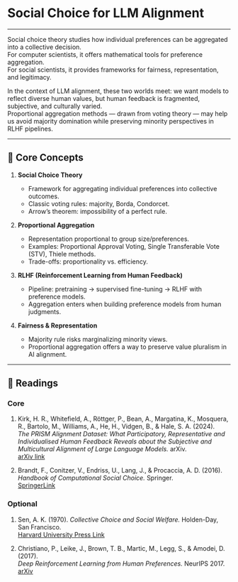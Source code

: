 # Social Choice for LLM Alignment

---

Social choice theory studies how individual preferences can be aggregated into a collective decision.  
For computer scientists, it offers mathematical tools for preference aggregation.  
For social scientists, it provides frameworks for fairness, representation, and legitimacy.  

In the context of LLM alignment, these two worlds meet: we want models to reflect diverse human values, but human feedback is fragmented, subjective, and culturally varied.  
Proportional aggregation methods — drawn from voting theory — may help us avoid majority domination while preserving minority perspectives in RLHF pipelines.  

---

## 🔑 Core Concepts

1. **Social Choice Theory**
   - Framework for aggregating individual preferences into collective outcomes.  
   - Classic voting rules: majority, Borda, Condorcet.  
   - Arrow’s theorem: impossibility of a perfect rule.  

2. **Proportional Aggregation**
   - Representation proportional to group size/preferences.  
   - Examples: Proportional Approval Voting, Single Transferable Vote (STV), Thiele methods.  
   - Trade-offs: proportionality vs. efficiency.  

3. **RLHF (Reinforcement Learning from Human Feedback)**
   - Pipeline: pretraining → supervised fine-tuning → RLHF with preference models.  
   - Aggregation enters when building preference models from human judgments.  

4. **Fairness & Representation**
   - Majority rule risks marginalizing minority views.  
   - Proportional aggregation offers a way to preserve value pluralism in AI alignment.  

---
## 📖 Readings

### Core
1. Kirk, H. R., Whitefield, A., Röttger, P., Bean, A., Margatina, K., Mosquera, R., Bartolo, M., Williams, A., He, H., Vidgen, B., & Hale, S. A. (2024).  
   *The PRISM Alignment Dataset: What Participatory, Representative and Individualised Human Feedback Reveals about the Subjective and Multicultural Alignment of Large Language Models.* arXiv.  
   [arXiv link](https://arxiv.org/abs/2404.16019)  

2. Brandt, F., Conitzer, V., Endriss, U., Lang, J., & Procaccia, A. D. (2016).  
   *Handbook of Computational Social Choice.* Springer.  
   [SpringerLink](https://link.springer.com/chapter/10.1007/978-3-642-02839-7_6)  

### Optional
1. Sen, A. K. (1970). *Collective Choice and Social Welfare.* Holden-Day, San Francisco.  
   [Harvard University Press Link](https://www.hup.harvard.edu/books/9780674919211)  

2. Christiano, P., Leike, J., Brown, T. B., Martic, M., Legg, S., & Amodei, D. (2017).  
   *Deep Reinforcement Learning from Human Preferences.* NeurIPS 2017.  
   [arXiv](https://arxiv.org/abs/1706.03741)  



